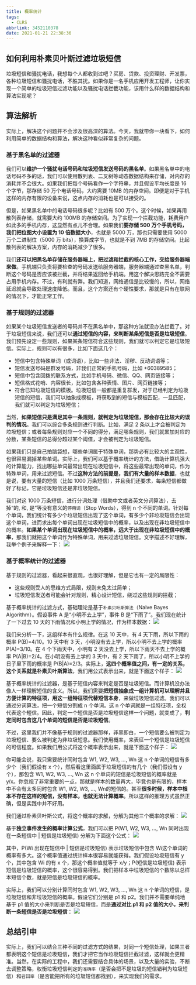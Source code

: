 ```yaml
---
title: 概率统计
tags:
  - CLRS
abbrlink: 3452110378
date: 2021-01-21 22:38:36
---
```

## 如何利用朴素贝叶斯过滤垃圾短信
垃圾短信和骚扰电话，我想每个人都收到过吧？买房、贷款、投资理财、开发票，各种垃圾短信和骚扰电话，不胜其扰。如果你是一名手机应用开发工程师，让你实现一个简单的垃圾短信过滤功能以及骚扰电话拦截功能，该用什么样的数据结构和算法实现呢？

## 算法解析
实际上，解决这个问题并不会涉及很高深的算法。今天，我就带你一块看下，如何利用简单的数据结构和算法，解决这种看似非常复杂的问题。

### 基于黑名单的过滤器
我们可以**维护一个骚扰电话号码和垃圾短信发送号码的黑名单**。如果黑名单中的电话号码不多的话，我们可以使用散列表、二叉树等动态数据结构来存储，对内存的消耗并不会很大。如果我们把每个号码看作一个字符串，并且假设平均长度是 16 个字节，那存储 50 万个电话号码，大约需要 10MB 的内存空间。即便是对于手机这样的内存有限的设备来说，这点内存的消耗也是可以接受的。

但是，如果黑名单中的电话号码很多呢？比如有 500 万个。这个时候，如果再用散列表存储，就需要大约 100MB 的存储空间。为了实现一个拦截功能，耗费用户如此多的手机内存，这显然有点儿不合理。如果我们**要存储 500 万个手机号码，我们把位图大小设置为 10 倍数据大小**，也就是 5000 万，那也只需要使用 5000 万个二进制位（5000 万 bits），换算成字节，也就是不到 7MB 的存储空间。比起散列表的解决方案，内存的消耗减少了很多。

我们**还可以把黑名单存储在服务器端上，把过滤和拦截的核心工作，交给服务器端来做**。手机端只负责将要检查的号码发送给服务器端，服务器端通过查黑名单，判断这个号码是否应该被拦截，并将结果返回给手机端。用这个解决思路完全不需要占用手机内存。不过，有利就有弊。我们知道，网络通信是比较慢的，所以，网络延迟就会导致处理速度降低。而且，这个方案还有个硬性要求，那就是只有在联网的情况下，才能正常工作。
<!--more-->

### 基于规则的过滤器
如果某个垃圾短信发送者的号码并不在黑名单中，那这种方法就没办法拦截了。对于垃圾短信来说，我们还可以**通过短信的内容，来判断某条短信是否是垃圾短信**。我们预先设定一些规则，如果某条短信符合这些规则，我们就可以判定它是垃圾短信。实际上，规则可以有很多，比如下面这几个：
- 短信中包含特殊单词（或词语），比如一些非法、淫秽、反动词语等；
- 短信发送号码是群发号码，非我们正常的手机号码，比如 +60389585；
- 短信中包含回拨的联系方式，比如手机号码、微信、QQ、网页链接等；
- 短信格式花哨、内容很长，比如包含各种表情、图片、网页链接等；
- 符合已知垃圾短信的模板。垃圾短信一般都是重复群发，对于已经判定为垃圾短信的短信，我们可以抽象成模板，将获取到的短信与模板匹配，一旦匹配，我们就可以判定为垃圾短信；

当然，**如果短信只是满足其中一条规则，就判定为垃圾短信，那会存在比较大的误判的情况**。我们可以综合多条规则进行判断。比如，满足 2 条以上才会被判定为垃圾短信；或者每条规则对应一个不同的得分，满足哪条规则，我们就累加对应的分数，某条短信的总得分超过某个阈值，才会被判定为垃圾短信。

如果我们只是自己拍脑袋想，哪些单词属于特殊单词，那势必有比较大的主观性，也很容易漏掉某些单词。实际上，我们可以基于概率统计的方法，借助计算机强大的计算能力，找出哪些单词最常出现在垃圾短信中，将这些最常出现的单词，作为特殊单词，用来过滤短信。不过**这种方法的前提是，我们有大量的样本数据**，也就是说，要有大量的短信（比如 1000 万条短信），并且我们还要求，每条短信都做好了标记，它是垃圾短信还是非垃圾短信。

我们对这 1000 万条短信，进行分词处理（借助中文或者英文分词算法），去掉“的, 和, 是”等没有意义的`停用词`（Stop Words），得到 n 个不同的单词。针对每个单词，我们统计有多少个垃圾短信出现了这个单词，有多少个非垃圾短信会出现这个单词，进而求出每个单词出现在垃圾短信中的概率，以及出现在非垃圾短信中的概率。**如果某个单词出现在垃圾短信中的概率，远大于出现在非垃圾短信中的概率**，那我们就把这个单词作为特殊单词，用来过滤垃圾短信。文字描述不好理解，我举个例子来解释一下：
![](https://raw.githubusercontent.com/necusjz/p/master/CLRS/geek/255.png)

### 基于概率统计的过滤器
基于规则的过滤器，看起来很直观，也很好理解，但是它也有一定的局限性：
- 这些规则受人的思维方式局限，规则未免太过简单；
- 垃圾短信发送者可能会针对规则，精心设计短信，绕过这些规则的拦截；

基于概率统计的过滤方式，基础理论是基于`朴素贝叶斯算法`（Naive Bayes Algorithm）。假设事件 A 是“小明不去上学”，事件 B 是“下雨了”。我们现在统计了一下过去 10 天的下雨情况和小明上学的情况，作为样本数据：
![](https://raw.githubusercontent.com/necusjz/p/master/CLRS/geek/256.png)

我们来分析一下，这组样本有什么规律。在这 10 天中，有 4 天下雨，所以下雨的概率 P(B)=4/10。10 天中有 3 天，小明没有去上学，所以小明不去上学的概率 P(A)=3/10。在 4 个下雨天中，小明有 2 天没去上学，所以下雨天不去上学的概率 P(A|B)=2/4。在小明没有去上学的 3 天中，有 2 天下雨了，所以小明不上学的日子里下雨的概率是 P(B|A)=2/3。实际上，**这四个概率值之间，有一定的关系，这个关系就是朴素贝叶斯算法**，我们用公式表示出来，就是下面这个样子：
![](https://raw.githubusercontent.com/necusjz/p/master/CLRS/geek/257.png)

基于概率统计的过滤器，是基于短信内容来判定是否是垃圾短信。而计算机没办法像人一样理解短信的含义。所以，我们需要**把短信抽象成一组计算机可以理解并且方便计算的特征项，用这一组特征项代替短信本身**，来做垃圾短信过滤。我们可以通过分词算法，把一个短信分割成 n 个单词。这 n 个单词就是一组特征项，全权代表这个短信。因此，判定一个短信是否是垃圾短信这样一个问题，就变成了，**判定同时包含这几个单词的短信是否是垃圾短信**。

不过，这里我们并不像基于规则的过滤器那样，非黑即白，一个短信要么被判定为垃圾短信、要么被判定为非垃圾短息。我们使用概率，来表征一个短信是垃圾短信的可信程度。如果我们用公式将这个概率表示出来，就是下面这个样子：
![](https://raw.githubusercontent.com/necusjz/p/master/CLRS/geek/258.png)

你可能会说，我只需要统计同时包含 W1​, W2​, W3​, ..., Wn​ 这 n 个单词的短信有多少个（我们假设有 x 个），然后看这里面属于垃圾短信的有几个（我们假设有 y 个），那包含 W1​, W2​, W3​, ..., Wn​ 这 n 个单词的短信是垃圾短信的概率就是 y/x。你忽视了非常重要的一点，那就是样本的数量再大，毕竟也是有限的，样本中不会有太多同时包含 W1​, W2​, W3​, ..., Wn​ 的短信的。甚至**很多时候，样本中根本不存在这样的短信，没有样本，也就无法计算概率**。所以这样的推理方式虽然正确，但是实践中并不好用。

我们通过朴素贝叶斯公式，将这个概率的求解，分解为其他三个概率的求解：
![](https://raw.githubusercontent.com/necusjz/p/master/CLRS/geek/259.png)

基于**独立事件发生的概率计算公式**，我们可以把 P(W1, W2, W3, ..., Wn 同时出现在一条短信中 | 短信是垃圾短信) 分解为下面这个公式：
![](https://raw.githubusercontent.com/necusjz/p/master/CLRS/geek/260.png)

其中，P(Wi​ 出现在短信中 | 短信是垃圾短信) 表示垃圾短信中包含 Wi​ 这个单词的概率有多大。这个概率值通过统计样本很容易就能获得。我们假设垃圾短信有 y 个，其中包含 Wi​ 的有 x 个，那这个概率值就等于 x/y；P(短信是垃圾短信) 表示短信是垃圾短信的概率，这个很容易得到。我们把样本中垃圾短信的个数除以总样本短信个数，就是短信是垃圾短信的概率。

实际上，我们可以分别计算同时包含 W1​, W2​, W3​, ..., Wn​ 这 n 个单词的短信，是垃圾短信和非垃圾短信的概率。假设它们分别是 p1 和 p2。我们并不需要单纯地基于 p1 值的大小来判断是否是垃圾短信，而是**通过对比 p1 和 p2 值的大小，来判断一条短信是否是垃圾短信**：
![](https://raw.githubusercontent.com/necusjz/p/master/CLRS/geek/261.png)

## 总结引申
实际上，我们可以结合三种不同的过滤方式的结果，对同一个短信处理，如果三者都表明这个短信是垃圾短信，我们才把它当作垃圾短信拦截过滤，这样就会更精准。当然，在实际的工程中，我们还需要结合具体的场景，以及大量的实验，不断去调整策略，权衡垃圾短信判定的`准确率`（是否会把不是垃圾的短信错判为垃圾短信）和`召回率`（是否能把所有的垃圾短信都找到），来实现我们的需求。
